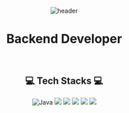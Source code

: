 <div align="center">

![header](https://capsule-render.vercel.app/api?type=waving&color=auto&height=300&section=header&text=Sangjin%20Yoon&fontSize=90&animation=fadeIn&fontAlignY=38&descAlignY=51&descAlign=62)



# Backend Developer 

<br/>
    
## 💻 Tech Stacks 💻

![Java](https://img.shields.io/badge/Java-007396.svg?&style=for-the-badge&logo=Java&logoColor=white)
<img src="https://img.shields.io/badge/Python-3776AB?style=for-the-badge&logo=Python&logoColor=white">
<img src="https://img.shields.io/badge/JavaScript-F7DF1E?style=for-the-badge&logo=JavaScript&logoColor=white">
<img src="https://img.shields.io/badge/Spring-6DB33F?style=for-the-badge&logo=Spring&logoColor=white">
<img src="https://img.shields.io/badge/MySQL-4479A1?style=for-the-badge&logo=MySQL&logoColor=white">
<img src="https://img.shields.io/badge/Amazon AWS-232F3E?style=for-the-badge&logo=Amazon AWS&logoColor=white">


<br/>
   
